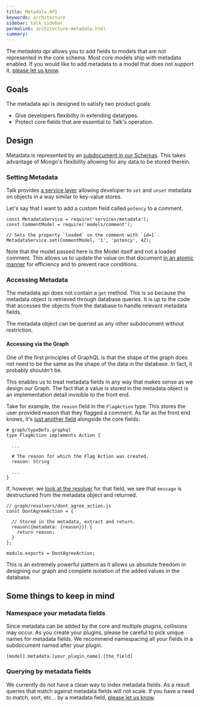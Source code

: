 ```yaml
---
title: Metadata API
keywords: architecture
sidebar: talk_sidebar
permalink: architecture-metadata.html
summary:
---
```


The _metadata api_ allows you to add fields to models that are not represented in the core schema. Most core models ship with metadata enabled. If you would like to add metadata to a model that does not support it, [please let us know](https://github.com/coralproject/talk/blob/master/CONTRIBUTING.md#writing-code).

## Goals

The metadata api is designed to satisfy two product goals:

* Give developers flexibility in extending datatypes.
* Protect core fields that are essential to Talk's operation.

## Design

Metadata is represented by an [subdocument in our Schemas](https://github.com/coralproject/talk/blob/c59c09e1f42c51eed3b0d57b7c2882fc7b5edc13/models/comment.js#L74). This takes advantage of Mongo's flexibility allowing for any data to be stored therein.

### Setting Metadata

Talk provides [a service layer](https://github.com/coralproject/talk/blob/c59c09e1f42c51eed3b0d57b7c2882fc7b5edc13/services/metadata.js) allowing developer to `set` and `unset` metadata on objects in a way similar to key-value stores.

Let's say that I want to add a custom field called `potency` to a comment.

```
const MetadataService = require('services/metadata');
const CommentModel = require('models/comment');

// Sets the property `loaded` on the comment with `id=1`.
MetadataService.set(CommentModel, '1', 'potency', 42);
```

Note that the model passed here is the Model itself and not a loaded comment. This allows us to update the value on that document [in an atomic manner](https://github.com/coralproject/talk/blob/c59c09e1f42c51eed3b0d57b7c2882fc7b5edc13/services/metadata.js#L60) for efficiency and to prevent race conditions.

### Accessing Metadata

The metadata api does not contain a `get` method. This is so because the metadata object is retrieved through database queries. It is up to the code that accesses the objects from the database to handle relevant metadata fields.

The metadata object can be queried as any other subdocument without restriction.

#### Accessing via the Graph

One of the first principles of GraphQL is that the shape of the graph does not need to be the same as the shape of the data in the database. In fact, it probably shouldn't be.

This enables us to treat metadata fields in any way that makes sense as we design our Graph. The fact that a value is stored in the metadata object is an implementation detail invisible to the front end.

Take for example, the `reason` field in the `FlagAction` type. This stores the user provided reason that they flagged a comment. As far as the front end knows, it's [just another field](https://github.com/coralproject/talk/blob/c59c09e1f42c51eed3b0d57b7c2882fc7b5edc13/graph/typeDefs.graphql#L453) alongside the core fields:

```
# graph/typeDefs.graphql
type FlagAction implements Action {

  ...

  # The reason for which the Flag Action was created.
  reason: String

  ...
}
```

If, however, we [look at the resolver](https://github.com/coralproject/talk/blob/a47e2378e96f34f25447782f3e7ce59fa48ec791/graph/resolvers/dont_agree_action.js) for that field, we see that `message` is destructured from the metadata object and returned.

```
// graph/resolvers/dont_agree_action.js
const DontAgreeAction = {

  // Stored in the metadata, extract and return.
  reason({metadata: {reason}}) {
    return reason;
  }
};

module.exports = DontAgreeAction;
```

This is an extremely powerful pattern as it allows us absolute freedom in designing our graph and complete isolation of the added values in the database.

## Some things to keep in mind

### Namespace your metadata fields

Since metadata can be added by the core and multiple plugins, collisions may occur. As you create your plugins, please be careful to pick unique names for metadata fields. We recommend namespacing all your fields in a subdocument named after your plugin.

```
[model].metadata.[your_plugin_name].[the_field]
```

### Querying by metadata fields

We currently do not have a clean way to index metadata fields. As a result queries that match against metadata fields will not scale. If you have a need to match, sort, etc... by a metadata field, [please let us know](https://github.com/coralproject/talk/blob/master/CONTRIBUTING.md#writing-code).
